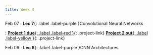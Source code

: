 ```yaml
---
title: Week 4
---
```


Feb 07
: **Lec 7**{: .label .label-purple }Convolutional Neural Networks
  <!-- : [Solution](#) -->
: [**Project 1 due**{: .label .label-red }](/projects/#project-1){: .project-link} [**Project 2 out**{: .label .label-yellow }](/projects/#project-2){: .project-link}

Feb 09
: **Lec 8**{: .label .label-purple }CNN Architectures

<!-- Jan 27
: **Dis 4**{: .label .label-blue }[Optimization in PyTorch](#) -->
